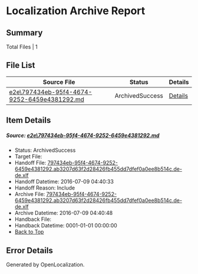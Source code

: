 # <a name='report-top'></a> Localization Archive Report

## Summary
 Total Files | 1

## File List
 Source File | Status | Details 
 ----------- | ------ | ------- 
 [e2e\797434eb-95f4-4674-9252-6459e4381292.md](https://github.com/OpenLocalizationTestOrg/oltest/blob/a79be7b5200769f6d1d803fd96e28c379b400b1e/e2e/797434eb-95f4-4674-9252-6459e4381292.md) | ArchivedSuccess | [Details](#5de00a835c2110ae918c05f85e86e966b0e60b855)

## Item Details
##### <a name='5de00a835c2110ae918c05f85e86e966b0e60b855'></a> Source: [e2e\797434eb-95f4-4674-9252-6459e4381292.md](https://github.com/OpenLocalizationTestOrg/oltest/blob/a79be7b5200769f6d1d803fd96e28c379b400b1e/e2e/797434eb-95f4-4674-9252-6459e4381292.md)
* Status: ArchivedSuccess
* Target File: 
* Handoff File: [797434eb-95f4-4674-9252-6459e4381292.ab3207d63f2d28426fb455dd7dfef0a0ee8b514c.de-de.xlf](https://github.com/OpenLocalizationTestOrg/olhandoff-e2e/blob/3e12724a9cb6d9d9c7efc3a09e0267b9aecb0bbf/ol-handoff/OpenLocalizationTestOrg/oltest-dede-fly/ci/ht/797434eb-95f4-4674-9252-6459e4381292.ab3207d63f2d28426fb455dd7dfef0a0ee8b514c.de-de.xlf)
* Handoff Datetime: 2016-07-09 04:40:33
* Handoff Reason: Include
* Archive File: [797434eb-95f4-4674-9252-6459e4381292.ab3207d63f2d28426fb455dd7dfef0a0ee8b514c.de-de.xlf](https://github.com/OpenLocalizationTestOrg/olhandoff-e2e/blob/cd4587c8b9ceecdcd0d2bcfd81591f675390dd91/ol-archive/OpenLocalizationTestOrg/oltest-dede-fly/ci/ht/797434eb-95f4-4674-9252-6459e4381292.ab3207d63f2d28426fb455dd7dfef0a0ee8b514c.de-de.xlf)
* Archive Datetime: 2016-07-09 04:40:48
* Handback File: 
* Handback Datetime: 0001-01-01 00:00:00
* [Back to Top](#report-top)


## Error Details

Generated by OpenLocalization.
